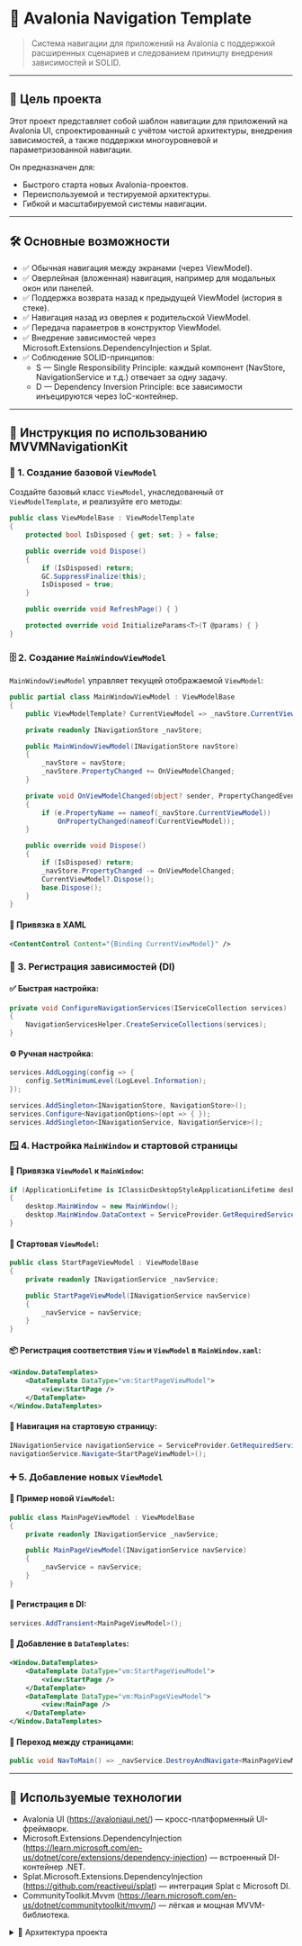# 🧭 Avalonia Navigation Template

> Cистема навигации для приложений на Avalonia с поддержкой расширенных сценариев и следованием приницпу внедрения зависимостей и SOLID.

---

## 📌 Цель проекта

Этот проект представляет собой шаблон навигации для приложений на Avalonia UI, спроектированный с учётом чистой архитектуры, внедрения зависимостей, а также поддержки многоуровневой и параметризованной навигации.

Он предназначен для:
- Быстрого старта новых Avalonia-проектов.
- Переиспользуемой и тестируемой архитектуры.
- Гибкой и масштабируемой системы навигации.

---

## 🛠️ Основные возможности

- ✅ Обычная навигация между экранами (через ViewModel).
- ✅ Оверлейная (вложенная) навигация, например для модальных окон или панелей.
- ✅ Поддержка возврата назад к предыдущей ViewModel (история в стеке).
- ✅ Навигация назад из оверлея к родительской ViewModel.
- ✅ Передача параметров в конструктор ViewModel.
- ✅ Внедрение зависимостей через Microsoft.Extensions.DependencyInjection и Splat.
- ✅ Соблюдение SOLID-принципов:
  - S — Single Responsibility Principle: каждый компонент (NavStore, NavigationService и т.д.) отвечает за одну задачу.
  - D — Dependency Inversion Principle: все зависимости инъецируются через IoC-контейнер.

---

## 🧽 Инструкция по использованию MVVMNavigationKit

### 📌 1. Создание базовой `ViewModel`

Создайте базовый класс `ViewModel`, унаследованный от `ViewModelTemplate`, и реализуйте его методы:

```csharp
public class ViewModelBase : ViewModelTemplate
{
    protected bool IsDisposed { get; set; } = false;

    public override void Dispose()
    {
        if (IsDisposed) return;
        GC.SuppressFinalize(this);
        IsDisposed = true;
    }

    public override void RefreshPage() { }

    protected override void InitializeParams<T>(T @params) { }
}
```


### 🗄️ 2. Создание `MainWindowViewModel`

`MainWindowViewModel` управляет текущей отображаемой `ViewModel`:

```csharp
public partial class MainWindowViewModel : ViewModelBase
{
    public ViewModelTemplate? CurrentViewModel => _navStore.CurrentViewModel;

    private readonly INavigationStore _navStore;

    public MainWindowViewModel(INavigationStore navStore)
    {
        _navStore = navStore;
        _navStore.PropertyChanged += OnViewModelChanged;
    }

    private void OnViewModelChanged(object? sender, PropertyChangedEventArgs e)
    {
        if (e.PropertyName == nameof(_navStore.CurrentViewModel))
            OnPropertyChanged(nameof(CurrentViewModel));
    }

    public override void Dispose()
    {
        if (IsDisposed) return;
        _navStore.PropertyChanged -= OnViewModelChanged;
        CurrentViewModel?.Dispose();
        base.Dispose();
    }
}
```

#### 📌 Привязка в XAML

```xml
<ContentControl Content="{Binding CurrentViewModel}" />
```

### 🧰 3. Регистрация зависимостей (DI)

#### ✅ Быстрая настройка:

```csharp
private void ConfigureNavigationServices(IServiceCollection services)
{
    NavigationServicesHelper.CreateServiceCollections(services);
}
```

#### ⚙️ Ручная настройка:

```csharp
services.AddLogging(config => {
    config.SetMinimumLevel(LogLevel.Information);
});

services.AddSingleton<INavigationStore, NavigationStore>();
services.Configure<NavigationOptions>(opt => { });
services.AddSingleton<INavigationService, NavigationService>();
```

### 🪟 4. Настройка `MainWindow` и стартовой страницы

#### 🧹 Привязка `ViewModel` к `MainWindow`:

```csharp
if (ApplicationLifetime is IClassicDesktopStyleApplicationLifetime desktop)
{
    desktop.MainWindow = new MainWindow();
    desktop.MainWindow.DataContext = ServiceProvider.GetRequiredService<MainWindowViewModel>();
}
```

#### 🌟 Стартовая `ViewModel`:

```csharp
public class StartPageViewModel : ViewModelBase
{
    private readonly INavigationService _navService;

    public StartPageViewModel(INavigationService navService)
    {
        _navService = navService;
    }
}
```

#### 📦 Регистрация соответствия `View` и `ViewModel` в `MainWindow.xaml`:

```xml
<Window.DataTemplates>
    <DataTemplate DataType="vm:StartPageViewModel">
        <view:StartPage />
    </DataTemplate>
</Window.DataTemplates>
```

#### 🧽 Навигация на стартовую страницу:

```csharp
INavigationService navigationService = ServiceProvider.GetRequiredService<INavigationService>();
navigationService.Navigate<StartPageViewModel>();
```

### ➕ 5. Добавление новых `ViewModel`

#### 🔹 Пример новой `ViewModel`:

```csharp
public class MainPageViewModel : ViewModelBase
{
    private readonly INavigationService _navService;

    public MainPageViewModel(INavigationService navService)
    {
        _navService = navService;
    }
}
```

#### 🔹 Регистрация в DI:

```csharp
services.AddTransient<MainPageViewModel>();
```

#### 🔹 Добавление в `DataTemplates`:

```xml
<Window.DataTemplates>
    <DataTemplate DataType="vm:StartPageViewModel">
        <view:StartPage />
    </DataTemplate>
    <DataTemplate DataType="vm:MainPageViewModel">
        <view:MainPage />
    </DataTemplate>
</Window.DataTemplates>
```

#### 🔹 Переход между страницами:

```csharp
public void NavToMain() => _navService.DestroyAndNavigate<MainPageViewModel>();
```

---


## 🔧 Используемые технологии

- Avalonia UI (https://avaloniaui.net/) — кросс-платформенный UI-фреймворк.
- Microsoft.Extensions.DependencyInjection (https://learn.microsoft.com/en-us/dotnet/core/extensions/dependency-injection) — встроенный DI-контейнер .NET.
- Splat.Microsoft.Extensions.DependencyInjection (https://github.com/reactiveui/splat) — интеграция Splat с Microsoft DI.
- CommunityToolkit.Mvvm (https://learn.microsoft.com/en-us/dotnet/communitytoolkit/mvvm/) — лёгкая и мощная MVVM-библиотека.

<details>
  <summary>📁 Архитектура проекта</summary>

  <pre>
AvaloniaLearning
├── Dependencies
│   ├── NavigationStore
│   │   └── NavStore.cs
│   └── NavService
│       └── NavigationService.cs
|       └── INavigationService.cs
├── View
│   ├── Base
│   │   └── MainWindow.axaml
│   └── Pages
│       ├── MainPage.axaml
│       └── StartPage.axaml
├── ViewModel
│   ├── ViewModelBase
│   │   ├── MainWindowViewModel.cs
│   │   └── ViewModelBase.cs
│   ├── MainPageViewModel.cs
│   └── StartPageViewModel.cs

  </pre>
</details>
